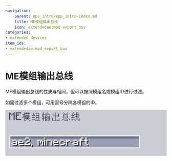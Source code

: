 ```yaml
---
navigation:
    parent: epp_intro/epp_intro-index.md
    title: ME模组输出总线
    icon: extendedae:mod_export_bus
categories:
- extended devices
item_ids:
- extendedae:mod_export_bus
---
```


# ME模组输出总线

<GameScene zoom="8" background="transparent">
  <ImportStructure src="../structure/cable_mod_export_bus.snbt"></ImportStructure>
</GameScene>

ME模组输出总线的性质与<ItemLink id="ae2:export_bus" />相同，但可以按照模组名或模组ID进行过滤。

如需过滤多个模组，可用逗号分隔各模组的ID。

![图片](../pic/mod_bus_name2.png)